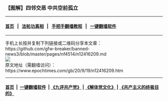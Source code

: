 ### 【图解】四邻交恶 中共空前孤立
------------------------

#### [首页](https://github.com/gfw-breaker/banned-news3/blob/master/README.md) &nbsp;&nbsp;|&nbsp;&nbsp; [法轮功真相](https://github.com/begood0513/basic/blob/master/README.md)  &nbsp;&nbsp;|&nbsp;&nbsp; [手把手翻墙教程](https://github.com/gfw-breaker/guides/wiki)  &nbsp;&nbsp;|&nbsp;&nbsp; [一键翻墙软件](https://github.com/gfw-breaker/nogfw/blob/master/README.md)  



<div><div class="infogram-embed" data-id="a0157929-3008-4dd1-a041-dc0aa08e1251" data-mid="a0157929-3008-4dd1-a041-dc0aa08e1251" data-title="Desktop_四邻交恶 中共空前孤立" data-type="interactive">
</div>
</div>
<hr/>
手机上长按并复制下列链接或二维码分享本文章：<br/>
https://github.com/gfw-breaker/banned-news3/blob/master/pages/nf4514/n12416209.md <br/>
<a href='https://github.com/gfw-breaker/banned-news3/blob/master/pages/nf4514/n12416209.md'><img src='https://github.com/gfw-breaker/banned-news3/blob/master/pages/nf4514/n12416209.md.png'/></a> <br/>
原文地址（需翻墙访问）：https://www.epochtimes.com/gb/20/9/19/n12416209.htm


------------------------
#### [首页](https://github.com/gfw-breaker/banned-news3/blob/master/README.md) &nbsp;|&nbsp; [一键翻墙软件](https://github.com/gfw-breaker/nogfw/blob/master/README.md) &nbsp;| [《九评共产党》](https://github.com/gfw-breaker/9ping.md/blob/master/README.md#九评之一评共产党是什么) | [《解体党文化》](https://github.com/gfw-breaker/jtdwh.md/blob/master/README.md) | [《共产主义的终极目的》](https://github.com/gfw-breaker/gczydzjmd.md/blob/master/README.md)


<img src='http://gfw-breaker.win/banned-news3/pages/nf4514/n12416209.md' width='0px' height='0px'/>